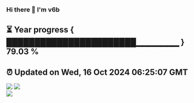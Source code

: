 ### Hi there 👋  I'm v6b  
⏳ Year progress { ███████████████████████▁▁▁▁▁▁▁ } 79.03 %
---
⏰ Updated on Wed, 16 Oct 2024 06:25:07 GMT
---
![](https://github-readme-stats.vercel.app/api?username=v6b&bg_color=30,e96443,904e95&title_color=fff&text_color=fff&layout=compact)
![](https://github-readme-stats.vercel.app/api/top-langs/?username=v6b&layout=compact&bg_color=30,e96443,904e95&title_color=fff&text_color=fff)  
![](https://gcore.jsdelivr.net/gh/v6b/v6b@main/assets/github-contribution-grid-snake.svg)

